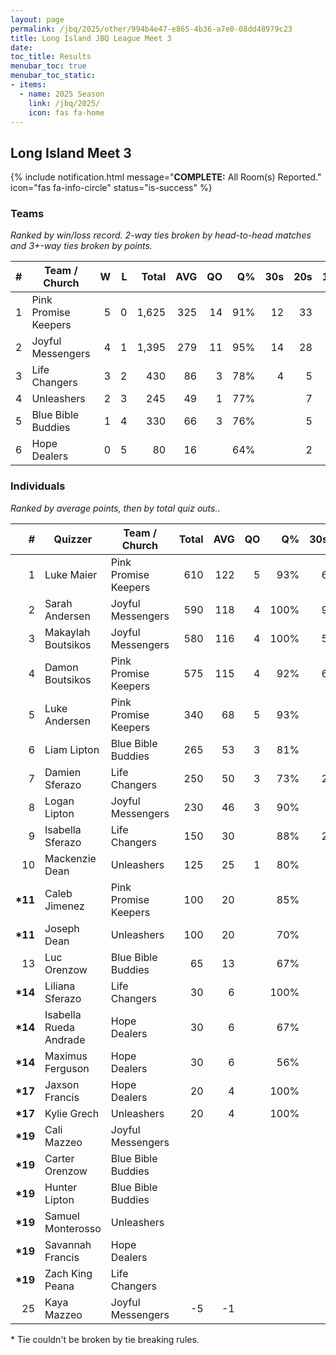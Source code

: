 ```yaml
---
layout: page
permalink: /jbq/2025/other/994b4e47-e865-4b36-a7e0-08dd48979c23
title: Long Island JBQ League Meet 3
date: 
toc_title: Results
menubar_toc: true
menubar_toc_static:
- items:
  - name: 2025 Season
    link: /jbq/2025/
    icon: fas fa-home
---
```



## Long Island Meet 3

{% include notification.html
   message="<b>COMPLETE:</b> All Room(s) Reported."
   icon="fas fa-info-circle"
   status="is-success" %}


### Teams

*Ranked by win/loss record. 2-way ties broken by head-to-head matches and 3+-way ties broken by points.*

| # | Team / Church | W | L | Total | AVG | QO | Q% | 30s | 20s | 10s |
|--:|---|--:|--:|--:|--:|--:|--:|--:|--:|--:|
| 1 | Pink Promise Keepers | 5 | 0 | 1,625 | 325 | 14 | 91% | 12 | 33 | 40 |
| 2 | Joyful Messengers | 4 | 1 | 1,395 | 279 | 11 | 95% | 14 | 28 | 21 |
| 3 | Life Changers | 3 | 2 | 430 | 86 | 3 | 78% | 4 | 5 | 20 |
| 4 | Unleashers | 2 | 3 | 245 | 49 | 1 | 77% |  | 7 | 13 |
| 5 | Blue Bible Buddies | 1 | 4 | 330 | 66 | 3 | 76% |  | 5 | 24 |
| 6 | Hope Dealers | 0 | 5 | 80 | 16 |  | 64% |  | 2 | 7 |

### Individuals

*Ranked by average points, then by total quiz outs..*

| # | Quizzer | Team / Church | Total | AVG | QO | Q% | 30s | 20s | 10s |
|--:|---|---|--:|--:|--:|--:|--:|--:|--:|
| 1 | Luke Maier | Pink Promise Keepers | 610 | 122 | 5 | 93% | 6 | 17 | 2 |
| 2 | Sarah Andersen | Joyful Messengers | 590 | 118 | 4 | 100% | 9 | 12 |  |
| 3 | Makaylah Boutsikos | Joyful Messengers | 580 | 116 | 4 | 100% | 5 | 16 | 3 |
| 4 | Damon Boutsikos | Pink Promise Keepers | 575 | 115 | 4 | 92% | 6 | 16 | 2 |
| 5 | Luke Andersen | Pink Promise Keepers | 340 | 68 | 5 | 93% |  |  | 25 |
| 6 | Liam Lipton | Blue Bible Buddies | 265 | 53 | 3 | 81% |  | 4 | 17 |
| 7 | Damien Sferazo | Life Changers | 250 | 50 | 3 | 73% | 2 |  | 17 |
| 8 | Logan Lipton | Joyful Messengers | 230 | 46 | 3 | 90% |  |  | 18 |
| 9 | Isabella Sferazo | Life Changers | 150 | 30 |  | 88% | 2 | 5 |  |
| 10 | Mackenzie Dean | Unleashers | 125 | 25 | 1 | 80% |  |  | 12 |
| **\*11** | Caleb Jimenez | Pink Promise Keepers | 100 | 20 |  | 85% |  |  | 11 |
| **\*11** | Joseph Dean | Unleashers | 100 | 20 |  | 70% |  | 6 | 1 |
| 13 | Luc Orenzow | Blue Bible Buddies | 65 | 13 |  | 67% |  | 1 | 7 |
| **\*14** | Liliana Sferazo | Life Changers | 30 | 6 |  | 100% |  |  | 3 |
| **\*14** | Isabella Rueda Andrade | Hope Dealers | 30 | 6 |  | 67% |  | 2 |  |
| **\*14** | Maximus Ferguson | Hope Dealers | 30 | 6 |  | 56% |  |  | 5 |
| **\*17** | Jaxson Francis | Hope Dealers | 20 | 4 |  | 100% |  |  | 2 |
| **\*17** | Kylie Grech | Unleashers | 20 | 4 |  | 100% |  | 1 |  |
| **\*19** | Cali Mazzeo | Joyful Messengers |  |  |  |  |  |  |  |
| **\*19** | Carter Orenzow | Blue Bible Buddies |  |  |  |  |  |  |  |
| **\*19** | Hunter Lipton | Blue Bible Buddies |  |  |  |  |  |  |  |
| **\*19** | Samuel Monterosso | Unleashers |  |  |  |  |  |  |  |
| **\*19** | Savannah Francis | Hope Dealers |  |  |  |  |  |  |  |
| **\*19** | Zach King Peana | Life Changers |  |  |  |  |  |  |  |
| 25 | Kaya Mazzeo | Joyful Messengers | -5 | -1 |  |  |  |  |  |

\* Tie couldn't be broken by tie breaking rules.

